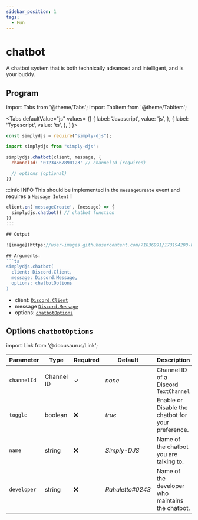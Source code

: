 ```yaml
---
sidebar_position: 1
tags:
  - Fun
---
```


# chatbot

A chatbot system that is both technically advanced and intelligent, and is your buddy.


## Program

import Tabs from '@theme/Tabs';
import TabItem from '@theme/TabItem';

<Tabs
  defaultValue="js"
  values= {[
    { label: 'Javascript', value: 'js', },
    { label: 'Typescript', value: 'ts', },
  ]
}>
<TabItem value="js">

```js
const simplydjs = require("simply-djs");
```

</TabItem>

<TabItem value="ts">

```ts
import simplydjs from "simply-djs";
```

</TabItem>

</Tabs>

```js
simplydjs.chatbot(client, message, { 
  channelId: '01234567890123' // channelId (required)

  // options (optional)
})
```

:::info INFO
This should be implemented in the `messageCreate` event and requires a `Message Intent` !

```js
client.on('messageCreate', (message) => {
  simplydjs.chatbot() // chatbot function
})
:::

## Output

![image](https://user-images.githubusercontent.com/71836991/173194200-b4ced434-880a-4cc8-a8ef-c94c1d6b008f.png)

## Arguments:
```ts
simplydjs.chatbot(
  client: Discord.Client,
  message: Discord.Message,
  options: chatbotOptions
)
```

- client: [`Discord.Client`](https://discord.js.org/#/docs/discord.js/stable/class/Client)
- message [`Discord.Message`](https://discord.js.org/#/docs/discord.js/stable/class/Message)
- options: [`chatbotOptions`](#options-chatbotoptions)

## Options `chatbotOptions`

import Link from '@docusaurus/Link';

| Parameter | Type | Required | Default    | Description |
| --------- | ----- | -------- | -------- | ---------- |
| `channelId`       | <Link to="https://discord.js.org/#/docs/discord.js/stable/class/Channel?scrollTo=id">Channel ID</Link>       | ✓        | _none_     | Channel ID of a Discord `TextChannel`    |
| `toggle` | <Link to="https://developer.mozilla.org/en-US/docs/Web/JavaScript/Reference/Global_Objects/Boolean">boolean</Link> | ❌        | _true_  | Enable or Disable the chatbot for your preference.                            |
| `name`   | <Link to="https://developer.mozilla.org/en-US/docs/Web/JavaScript/Reference/Global_Objects/String">string</Link>     | ❌        | _Simply-DJS_ | Name of the chatbot you are talking to. |
| `developer`   | <Link to="https://developer.mozilla.org/en-US/docs/Web/JavaScript/Reference/Global_Objects/String">string</Link>     | ❌        | _Rahuletto#0243_ | Name of the developer who maintains the chatbot. |
